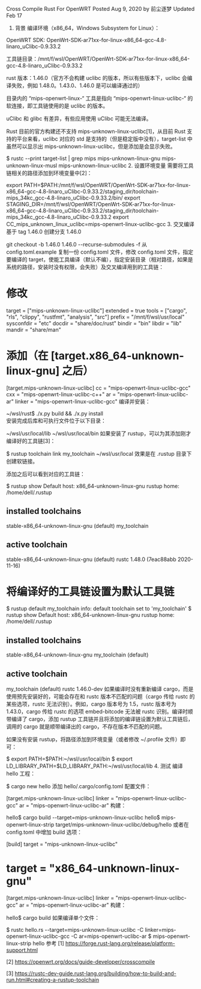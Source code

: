 Cross Compile Rust For OpenWRT
Posted Aug 9, 2020 by 前尘逐梦
Updated Feb 17
1. 背景
   编译环境（x86_64，Windows Subsystem for Linux）：

OpenWRT SDK: OpenWrt-SDK-ar71xx-for-linux-x86_64-gcc-4.8-linaro_uClibc-0.9.33.2

工具链目录：/mnt/f/wsl/OpenWRT/OpenWrt-SDK-ar71xx-for-linux-x86_64-gcc-4.8-linaro_uClibc-0.9.33.2

rust 版本：1.46.0（官方不会构建 uclibc 的版本，所以有些版本下，uclibc 会编译失败，例如 1.48.0。1.43.0、1.46.0 是可以编译通过的）

目录内的 “mips-openwrt-linux-“ 工具是指向 “mips-openwrt-linux-uclibc-“ 的软连接，即工具链使用的是 uclibc 的版本。

uClibc 和 glibc 有差异，有些应用使用 uClibc 可能无法编译。

Rust 目前的官方构建还不支持 mips-unknown-linux-uclibc[1]，从目前 Rust 支持的平台来看，uclibc 对应的 std 是支持的（但是稳定版中没有），target-list 中虽然可以显示出 mips-unknown-linux-uclibc，但是添加是会显示失败。

$ rustc --print target-list | grep mips
mips-unknown-linux-gnu
mips-unknown-linux-musl
mips-unknown-linux-uclibc
2. 设置环境变量
   需要将工具链相关的路径添加到环境变量中[2]：

export PATH=$PATH:/mnt/f/wsl/OpenWRT/OpenWrt-SDK-ar71xx-for-linux-x86_64-gcc-4.8-linaro_uClibc-0.9.33.2/staging_dir/toolchain-mips_34kc_gcc-4.8-linaro_uClibc-0.9.33.2/bin/
export STAGING_DIR=/mnt/f/wsl/OpenWRT/OpenWrt-SDK-ar71xx-for-linux-x86_64-gcc-4.8-linaro_uClibc-0.9.33.2/staging_dir/toolchain-mips_34kc_gcc-4.8-linaro_uClibc-0.9.33.2
export CC_mips_unknown_linux_uclibc=mips-openwrt-linux-uclibc-gcc
3. 交叉编译
   基于 tag 1.46.0 创建分支 1.46.0

git checkout -b 1.46.0 1.46.0 --recurse-submodules -f
从 config.toml.example 复制一份 config.toml 文件，修改 config.toml 文件，指定要编译的 target，使能工具编译（默认不编），指定安装目录（相对路径，如果是系统的路径，安装时没有权限，会失败）及交叉编译用到的工具链：

# 修改
target = ["mips-unknown-linux-uclibc"]
extended = true
tools = ["cargo", "rls", "clippy", "rustfmt", "analysis", "src"]
prefix = "/mnt/f/wsl/usr/local"
sysconfdir = "etc"
docdir = "share/doc/rust"
bindir = "bin"
libdir = "lib"
mandir = "share/man"

# 添加（在 [target.x86_64-unknown-linux-gnu] 之后）
[target.mips-unknown-linux-uclibc]
cc = "mips-openwrt-linux-uclibc-gcc"
cxx = "mips-openwrt-linux-uclibc-c++"
ar = "mips-openwrt-linux-uclibc-ar"
linker = "mips-openwrt-linux-uclibc-gcc"
编译并安装：

~/wsl/rust$ ./x.py build && ./x.py install  
安装完成后库和可执行文件位于以下目录：

~/wsl/usr/local/lib
~/wsl/usr/local/bin
如果安装了 rustup，可以为其添加刚才编译好的工具链[3]：

$ rustup toolchain link my_toolchain ~/wsl/usr/local
效果是在 .rustup 目录下创建软链接。

添加之后可以看到对应的工具链：

$ rustup show
Default host: x86_64-unknown-linux-gnu
rustup home:  /home/dell/.rustup

installed toolchains
--------------------

stable-x86_64-unknown-linux-gnu (default)
my_toolchain

active toolchain
----------------

stable-x86_64-unknown-linux-gnu (default)
rustc 1.48.0 (7eac88abb 2020-11-16)
# 将编译好的工具链设置为默认工具链
$ rustup default my_toolchain
info: default toolchain set to 'my_toolchain'
$ rustup show
Default host: x86_64-unknown-linux-gnu
rustup home:  /home/dell/.rustup

installed toolchains
--------------------

stable-x86_64-unknown-linux-gnu
my_toolchain (default)

active toolchain
----------------

my_toolchain (default)
rustc 1.46.0-dev
如果编译时没有重新编译 cargo，而是使用预先安装好的，可能会存在和 rustc 版本不匹配的问题（cargo 传给 rustc 的某些选项，rustc 无法识别）。例如，cargo 版本号为 1.5，rustc 版本号为 1.43.0，cargo 传给 rustc 的选项 embed-bitcode 无法被 rustc 识别。编译时顺带编译了 cargo，添加 rustup 工具链并且将添加的编译链设置为默认工具链后，调用的 cargo 就是顺带编译出的 cargo，不存在版本不匹配的问题。

如果没有安装 rustup，将路径添加到环境变量（或者修改 ~/.profile 文件）即可：

$ export PATH=$PATH:~/wsl/usr/local/bin
$ export LD_LIBRARY_PATH=$LD_LIBRARY_PATH:~/wsl/usr/local/lib
4. 测试
   编译 hello 工程：

$ cargo new hello
添加 hello/.cargo/config.toml 配置文件：

[target.mips-unknown-linux-uclibc]
linker = "mips-openwrt-linux-uclibc-gcc"
ar = "mips-openwrt-linux-uclibc-ar"
构建：

hello$ cargo build --target=mips-unknown-linux-uclibc
hello$ mips-openwrt-linux-strip target/mips-unknown-linux-uclibc/debug/hello
或者在 config.toml 中增加 build 选项：

[build]
target = "mips-unknown-linux-uclibc"
# target = "x86_64-unknown-linux-gnu"

[target.mips-unknown-linux-uclibc]
linker = "mips-openwrt-linux-uclibc-gcc"
ar = "mips-openwrt-linux-uclibc-ar"
构建：

hello$ cargo build
如果编译单个文件：

$ rustc hello.rs --target=mips-unknown-linux-uclibc -C linker=mips-openwrt-linux-uclibc-gcc -C ar=mips-openwrt-uclibc-ar
$ mips-openwrt-linux-strip hello
参考
[1] https://forge.rust-lang.org/release/platform-support.html

[2] https://openwrt.org/docs/guide-developer/crosscompile

[3] https://rustc-dev-guide.rust-lang.org/building/how-to-build-and-run.html#creating-a-rustup-toolchain